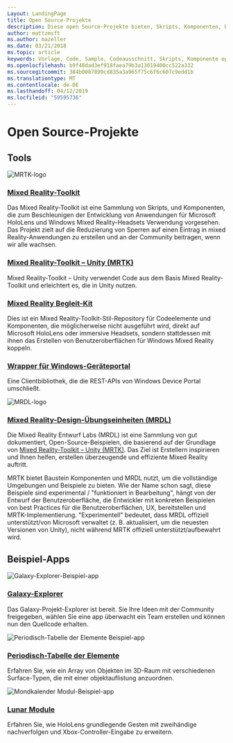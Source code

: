 ```yaml
---
Layout: LandingPage
title: Open Source-Projekte
description: Diese open Source-Projekte bieten, Skripts, Komponenten, Beispiele und Beispiele von mixed Reality-Entwicklung bei Microsoft, mit denen Ihre mixed Reality-Entwicklung beschleunigen kann.
author: mattzmsft
ms.author: mazeller
ms.date: 03/21/2018
ms.topic: article
keywords: Vorlage, Code, Sample, Codeausschnitt, Skripts, Komponente open-Source-Projekt
ms.openlocfilehash: b9f48dad3ef918faea79b3a13019400cc522a332
ms.sourcegitcommit: 384b0087899cd835a3a965f75c6f6c607c9edd1b
ms.translationtype: MT
ms.contentlocale: de-DE
ms.lasthandoff: 04/12/2019
ms.locfileid: "59595736"
---
```

# <a name="open-source-projects"></a>Open Source-Projekte

## <a name="tools"></a>Tools

![MRTK-logo](images/MRTK_Logo_Rev.png)

### <a name="mixed-reality-toolkithttpsgithubcommicrosoftholotoolkit"></a>[Mixed Reality-Toolkit](https://github.com/microsoft/HoloToolkit)

Das Mixed Reality-Toolkit ist eine Sammlung von Skripts, und Komponenten, die zum Beschleunigen der Entwicklung von Anwendungen für Microsoft HoloLens und Windows Mixed Reality-Headsets Verwendung vorgesehen. Das Projekt zielt auf die Reduzierung von Sperren auf einen Eintrag in mixed Reality-Anwendungen zu erstellen und an der Community beitragen, wenn wir alle wachsen. 

### <a name="mixed-reality-toolkit---unity-mrtkhttpsgithubcommicrosoftholotoolkit-unity"></a>[Mixed Reality-Toolkit – Unity (MRTK)](https://github.com/microsoft/HoloToolkit-Unity)

Mixed Reality-Toolkit – Unity verwendet Code aus dem Basis Mixed Reality-Toolkit und erleichtert es, die in Unity nutzen. 

### <a name="mixed-reality-companion-kithttpsgithubcommicrosofthololenscompanionkit"></a>[Mixed Reality Begleit-Kit](https://github.com/Microsoft/HoloLensCompanionKit)

Dies ist ein Mixed Reality-Toolkit-Stil-Repository für Codeelemente und Komponenten, die möglicherweise nicht ausgeführt wird, direkt auf Microsoft HoloLens oder immersive Headsets, sondern stattdessen mit ihnen das Erstellen von Benutzeroberflächen für Windows Mixed Reality koppeln. 

### <a name="windows-device-portal-wrapperhttpsgithubcommicrosoftwindowsdeviceportalwrapper"></a>[Wrapper für Windows-Geräteportal](https://github.com/Microsoft/WindowsDevicePortalWrapper)

Eine Clientbibliothek, die die REST-APIs von Windows Device Portal umschließt.

![MRDL-logo](images/MRDL_Logo_Rev.png)

### <a name="mixed-reality-design-labs-mrdlhttpsgithubcommicrosoftmrdesignlabsunity"></a>[Mixed Reality-Design-Übungseinheiten (MRDL)](https://github.com/Microsoft/MRDesignLabs_Unity)

Die Mixed Reality Entwurf Labs (MRDL) ist eine Sammlung von gut dokumentiert, Open-Source-Beispielen, die basierend auf der Grundlage von [Mixed Reality-Toolkit – Unity (MRTK)](https://github.com/microsoft/HoloToolkit-Unity). Das Ziel ist Erstellern inspirieren und Ihnen helfen, erstellen überzeugende und effiziente Mixed Reality auftritt.

MRTK bietet Baustein Komponenten und MRDL nutzt, um die vollständige Umgebungen und Beispiele zu bieten. Wie der Name schon sagt, diese Beispiele sind experimental / "funktioniert in Bearbeitung", hängt von der Entwurf der Benutzeroberfläche, die Entwickler mit konkreten Beispielen von best Practices für die Benutzeroberflächen, UX, bereitstellen und MRTK-Implementierung. "Experimentell" bedeutet, dass MRDL offiziell unterstützt/von Microsoft verwaltet (z. B. aktualisiert, um die neuesten Versionen von Unity), nicht während MRTK offiziell unterstützt/aufbewahrt wird.


## <a name="sample-apps"></a>Beispiel-Apps

![Galaxy-Explorer-Beispiel-app](images/galaxyexplorer-tile.jpg)
### <a name="galaxy-explorergalaxy-explorermd"></a>[Galaxy-Explorer](galaxy-explorer.md)

Das Galaxy-Projekt-Explorer ist bereit. Sie Ihre Ideen mit der Community freigegeben, wählen Sie eine app überwacht ein Team erstellen und können nun den Quellcode erhalten. 

![Periodisch-Tabelle der Elemente Beispiel-app](images/periodictableofelementsapp-tile.jpg)
### <a name="periodic-table-of-the-elementsperiodic-table-of-the-elementsmd"></a>[Periodisch-Tabelle der Elemente](periodic-table-of-the-elements.md)

Erfahren Sie, wie ein Array von Objekten im 3D-Raum mit verschiedenen Surface-Typen, die mit einer objektauflistung anzuordnen.

![Mondkalender Modul-Beispiel-app](images/lunar-module-tile.png)
### <a name="lunar-modulelunar-modulemd"></a>[Lunar Module](lunar-module.md)

Erfahren Sie, wie HoloLens grundlegende Gesten mit zweihändige nachverfolgen und Xbox-Controller-Eingabe zu erweitern.




